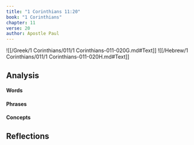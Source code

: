 ```yaml
---
title: "1 Corinthians 11:20"
book: "1 Corinthians"
chapter: 11
verse: 20
author: Apostle Paul
---
```

![[/Greek/1 Corinthians/011/1 Corinthians-011-020G.md#Text]]
![[/Hebrew/1 Corinthians/011/1 Corinthians-011-020H.md#Text]]

## Analysis

#### Words

#### Phrases

#### Concepts

## Reflections
